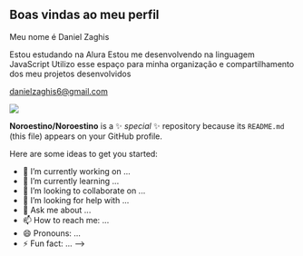 ## Boas vindas ao meu perfil 
Meu nome é Daniel Zaghis

Estou estudando na Alura
Estou me desenvolvendo na linguagem JavaScript
Utilizo esse espaço para minha organização e compartilhamento dos meu projetos desenvolvidos

danielzaghis6@gmail.com

![](https://images.app.goo.gl/gtXafanWyCRQD7bJ9)

**Noroestino/Noroestino** is a ✨ _special_ ✨ repository because its `README.md` (this file) appears on your GitHub profile.

Here are some ideas to get you started:

- 🔭 I’m currently working on ...
- 🌱 I’m currently learning ...
- 👯 I’m looking to collaborate on ...
- 🤔 I’m looking for help with ...
- 💬 Ask me about ...
- 📫 How to reach me: ...
- 😄 Pronouns: ...
- ⚡ Fun fact: ...
-->
